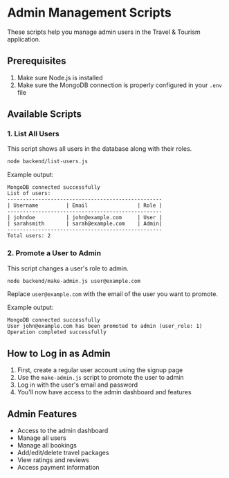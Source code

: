 # Admin Management Scripts

These scripts help you manage admin users in the Travel & Tourism application.

## Prerequisites

1. Make sure Node.js is installed
2. Make sure the MongoDB connection is properly configured in your `.env` file

## Available Scripts

### 1. List All Users

This script shows all users in the database along with their roles.

```bash
node backend/list-users.js
```

Example output:
```
MongoDB connected successfully
List of users:
--------------------------------------------------
| Username         | Email                | Role |
--------------------------------------------------
| johndoe          | john@example.com     | User |
| sarahsmith       | sarah@example.com    | Admin|
--------------------------------------------------
Total users: 2
```

### 2. Promote a User to Admin

This script changes a user's role to admin.

```bash
node backend/make-admin.js user@example.com
```

Replace `user@example.com` with the email of the user you want to promote.

Example output:
```
MongoDB connected successfully
User john@example.com has been promoted to admin (user_role: 1)
Operation completed successfully
```

## How to Log in as Admin

1. First, create a regular user account using the signup page
2. Use the `make-admin.js` script to promote the user to admin
3. Log in with the user's email and password
4. You'll now have access to the admin dashboard and features

## Admin Features

- Access to the admin dashboard
- Manage all users
- Manage all bookings
- Add/edit/delete travel packages
- View ratings and reviews
- Access payment information

